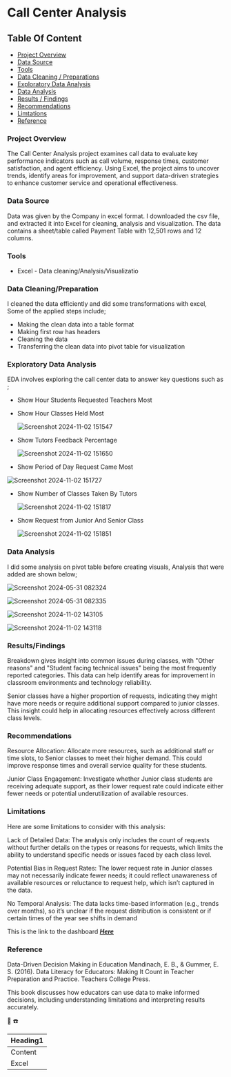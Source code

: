 # Call Center Analysis

## Table Of Content

- [Project Overview](#project-overview)
- [Data Source](#data-source)
- [Tools](#tools)
- [Data Cleaning / Preparations](#data-cleaning/preparation)
- [Exploratory Data Analysis](#exploratory-data-analysis)
- [Data Analysis](#data-analysis)
- [Results / Findings](#results/findings)
- [Recommendations](#recommendations)
- [Limtations](#limitations)
- [Reference](#reference)

### Project Overview

The Call Center Analysis project examines call data to evaluate key performance indicators such as call volume, response times, customer satisfaction, and agent efficiency. Using Excel, the project aims to uncover trends, identify areas for improvement, and support data-driven strategies to enhance customer service and operational effectiveness.

### Data Source

Data was given by the Company in excel format. I downloaded the csv file, and extracted it into Excel for cleaning, analysis and visualization. The data contains a sheet/table called Payment Table with 12,501 rows and 12 columns.

### Tools

- Excel - Data cleaning/Analysis/Visualizatio

### Data Cleaning/Preparation

 I cleaned the data efficiently and did some transformations with excel, Some of the applied steps include;

 - Making the clean data into a table format
 - Making first row has headers
 - Cleaning the data
 - Transferring the clean data into pivot table for visualization

### Exploratory Data Analysis

EDA involves exploring the call center data to answer key questions  such as ;

- Show Hour Students Requested Teachers Most
- Show Hour Classes Held Most

  ![Screenshot 2024-11-02 151547](https://github.com/user-attachments/assets/3638a4f6-4c40-4da2-a20e-236da37e4702)

- Show Tutors Feedback Percentage

  ![Screenshot 2024-11-02 151650](https://github.com/user-attachments/assets/0607de96-a1cb-4884-bd05-7cbb6b4eb7fc)

- Show Period of Day Request Came Most

 ![Screenshot 2024-11-02 151727](https://github.com/user-attachments/assets/55075f55-b4db-431b-b745-e8ee57884ea6)

- Show Number of Classes Taken By Tutors

  ![Screenshot 2024-11-02 151817](https://github.com/user-attachments/assets/c2cef3ee-ee06-4dab-9be4-0cdb709700ad)

- Show Request from Junior And Senior Class

  ![Screenshot 2024-11-02 151851](https://github.com/user-attachments/assets/ec93848f-4ad2-4ea7-b6f6-16c01dd8eefb)


### Data Analysis

 I did some analysis on pivot table before creating visuals, Analysis that were added are shown below;

 ![Screenshot 2024-05-31 082324](https://github.com/user-attachments/assets/75e66fd1-4890-4491-9661-784beb74b3e7)

 ![Screenshot 2024-05-31 082335](https://github.com/user-attachments/assets/1a99393d-45d8-4ed1-ba2a-35069cfe1ed4)

![Screenshot 2024-11-02 143105](https://github.com/user-attachments/assets/d1184ec1-a399-4703-97fa-94b3eb093ade)

 ![Screenshot 2024-11-02 143118](https://github.com/user-attachments/assets/6df83332-d028-4494-8a4c-ea56007df491)

### Results/Findings

Breakdown gives insight into common issues during classes, with "Other reasons" and "Student facing technical issues" being the most frequently reported categories. This data can help identify areas for improvement in classroom environments and technology reliability.

Senior classes have a higher proportion of requests, indicating they might have more needs or require additional support compared to junior classes. This insight could help in allocating resources effectively across different class levels.

### Recommendations

Resource Allocation: Allocate more resources, such as additional staff or time slots, to Senior classes to meet their higher demand. This could improve response times and overall service quality for these students.

Junior Class Engagement: Investigate whether Junior class students are receiving adequate support, as their lower request rate could indicate either fewer needs or potential underutilization of available resources.

### Limitations

Here are some limitations to consider with this analysis:

Lack of Detailed Data: The analysis only includes the count of requests without further details on the types or reasons for requests, which limits the ability to understand specific needs or issues faced by each class level.

Potential Bias in Request Rates: The lower request rate in Junior classes may not necessarily indicate fewer needs; it could reflect unawareness of available resources or reluctance to request help, which isn’t captured in the data.

No Temporal Analysis: The data lacks time-based information (e.g., trends over months), so it’s unclear if the request distribution is consistent or if certain times of the year see shifts in demand

This is the link to the dashboard _**[Here](https://onedrive.live.com/personal/f1bcd220af7e9aaf/_layouts/15/Doc.aspx?sourcedoc=%7B682119cc-868f-4afa-a402-1368ff0cbadc%7D&action=default&fromShare=true&redeem=aHR0cHM6Ly8xZHJ2Lm1zL3gvYy9mMWJjZDIyMGFmN2U5YWFmL0Vjd1pJV2lQaHZwS3BBSVRhUDhNdXR3Qm1FR09UVlJxazg2bkxYTWlwLUk1TWc_ZT00OjRhYzYxYzEzZWM1YjQ0OTliNDNjY2NhMDI1OTIwYmI0JnNoYXJpbmd2Mj10cnVlJmZyb21TaGFyZT10cnVlJmF0PTk&slrid=8e5161a1-806a-a000-4bf5-c8475e382d55&originalPath=aHR0cHM6Ly8xZHJ2Lm1zL3gvYy9mMWJjZDIyMGFmN2U5YWFmL0Vjd1pJV2lQaHZwS3BBSVRhUDhNdXR3Qm1FR09UVlJxazg2bkxYTWlwLUk1TWc_cnRpbWU9dzlvbUhaai0zRWc&CID=5d2c79a5-99e1-4bd8-9879-a7ee4c8e55d6&_SRM=0:G:391)**_

### Reference

Data-Driven Decision Making in Education
Mandinach, E. B., & Gummer, E. S. (2016). Data Literacy for Educators: Making It Count in Teacher Preparation and Practice. Teachers College Press.

This book discusses how educators can use data to make informed decisions, including understanding limitations and interpreting results accurately.


🙂
☎️

|Heading1|
|--------|
|Content|
|Excel|





